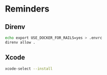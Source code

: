 # Reminders

## Direnv

```bash
echo export USE_DOCKER_FOR_RAILS=yes > .envrc
direnv allow .
```

## Xcode

```bash
xcode-select --install
```
